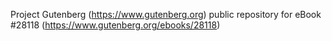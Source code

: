 Project Gutenberg (https://www.gutenberg.org) public repository for eBook #28118 (https://www.gutenberg.org/ebooks/28118)
